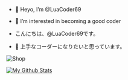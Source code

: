 - 👋 Heyo, I’m @LuaCoder69
- 👀 I’m interested in becoming a good coder 

- こんにちは、@LuaCoder69です。
- 👀 上手なコーダーになりたいと思っています。

![Shop](https://www.minecraft.net/etc.clientlibs/minecraft/clientlibs/main/resources/img/menu/menu-buy.gif)

[![My Github Stats](https://github-readme-stats.vercel.app/api?username=LuaCoder69&theme=dracula&show_icons=true)](https://teamseas.org/)
